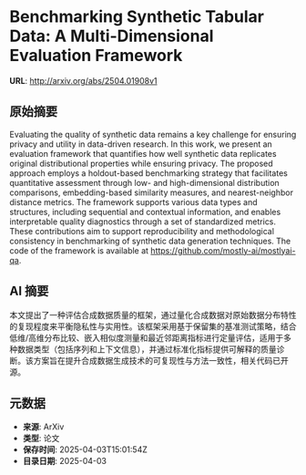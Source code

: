 # Benchmarking Synthetic Tabular Data: A Multi-Dimensional Evaluation Framework

**URL**: http://arxiv.org/abs/2504.01908v1

## 原始摘要

Evaluating the quality of synthetic data remains a key challenge for ensuring
privacy and utility in data-driven research. In this work, we present an
evaluation framework that quantifies how well synthetic data replicates
original distributional properties while ensuring privacy. The proposed
approach employs a holdout-based benchmarking strategy that facilitates
quantitative assessment through low- and high-dimensional distribution
comparisons, embedding-based similarity measures, and nearest-neighbor distance
metrics. The framework supports various data types and structures, including
sequential and contextual information, and enables interpretable quality
diagnostics through a set of standardized metrics. These contributions aim to
support reproducibility and methodological consistency in benchmarking of
synthetic data generation techniques. The code of the framework is available at
https://github.com/mostly-ai/mostlyai-qa.


## AI 摘要

本文提出了一种评估合成数据质量的框架，通过量化合成数据对原始数据分布特性的复现程度来平衡隐私性与实用性。该框架采用基于保留集的基准测试策略，结合低维/高维分布比较、嵌入相似度测量和最近邻距离指标进行定量评估，适用于多种数据类型（包括序列和上下文信息），并通过标准化指标提供可解释的质量诊断。该方案旨在提升合成数据生成技术的可复现性与方法一致性，相关代码已开源。

## 元数据

- **来源**: ArXiv
- **类型**: 论文
- **保存时间**: 2025-04-03T15:01:54Z
- **目录日期**: 2025-04-03
